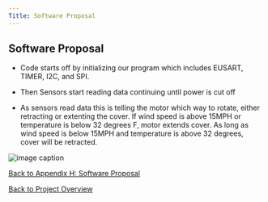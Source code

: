 ```yaml
---
Title: Software Proposal
---
```


## Software Proposal

* Code starts off by initializing our program which includes EUSART, TIMER, I2C, and SPI. 

* Then Sensors start reading data continuing until power is cut off

* As sensors read data this is telling the motor which way to rotate, either retracting or extenting the cover. If wind speed is above 15MPH or temperature is below 32 degrees F, motor extends cover. As long as wind speed is below 15MPH and temperature is above 32 degrees, cover will be retracted.


![image caption](https://cdn.discordapp.com/attachments/1062096006642147503/1100165876713529494/Software_Proposal.drawio.JPG)

[Back to Appendix H: Software Proposal](AppendixH_SoftwareProposal.md)

[Back to Project Overview](index.md)
